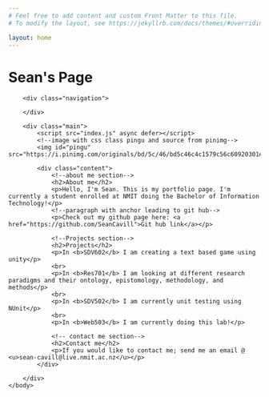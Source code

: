 ```yaml
---
# Feel free to add content and custom Front Matter to this file.
# To modify the layout, see https://jekyllrb.com/docs/themes/#overriding-theme-defaults

layout: home
---
```

<html>
    <head>
        <meta charset="utf-8">
        <meta http-equiv="X-UA-Compatible" content="IE=edge">
        <title></title>
        <meta name="description" content="">
        <!--viewport used for responsive scaling of website-->
        <meta name="viewport" content="width=device-width, initial-scale=1">
        <link rel="stylesheet" href="index.css">
    </head>
    <body>
        <!-- Header one with name-->
        <h1>Sean's Page</h1>

        <div class="navigation">

        </div>

        <div class="main">
            <script src="index.js" async defer></script>      
            <!--image with css class pingu and source from pinimg-->
            <img id="pingu" src="https://i.pinimg.com/originals/bd/5c/46/bd5c46c4c1579c56c60920301ea3e642.png">

            <div class="content">
                <!--about me section-->
                <h2>About me</h2>
                <p>Hello, I'm Sean. This is my portfolio page. I'm currently a student enrolled at NMIT doing the Bachelor of Information Technology!</p>           
                <!--paragraph with anchor leading to git hub-->
                <p>Check out my github page here: <a href="https://github.com/SeanCavill">Git hub link</a></p>
                
                <!--Projects section-->
                <h2>Projects</h2>
                <p>In <b>SDV602</b> I am creating a text based game using unity</p>
                <br>
                <p>In <b>Res701</b> I am looking at different research paradigms and their ontology, epistomology, methodology, and methods</p>
                <br>
                <p>In <b>SDV502</b> I am currently unit testing using NUnit</p>
                <br>
                <p>In <b>Web503</b> I am currently doing this lab!</p>

                <!-- contact me section-->
                <h2>Contact me</h2>
                <p>If you would like to contact me; send me an email @ <u>sean-cavill@live.nmit.ac.nz</u></p>
            </div>

        </div>
    </body>
</html>